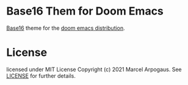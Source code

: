 # Base16 Them for Doom Emacs

[Base16](http://chriskempson.com/projects/base16/) theme for the [doom emacs distribution](https://github.com/hlissner/doom-emacs).

# License

licensed under MIT License Copyright (c) 2021 Marcel Arpogaus. See [LICENSE](LICENSE) for further details.
